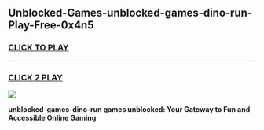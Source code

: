 
## Unblocked-Games-unblocked-games-dino-run-Play-Free-0x4n5
<h3>
<a href="https://premium76.site?title=unblocked-games-dino-run&ref=20A">CLICK TO PLAY</a></h3>
<hr>

<h3>
<a href="https://premium76.site?title=unblocked-games-dino-run&ref=20A">CLICK 2 PLAY</a>
  
</h3>

<a href="https://premium76.site?title=unblocked-games-dino-run&ref=20A"><img src="https://clearcache.store/games.png"></a>


**unblocked-games-dino-run games unblocked: Your Gateway to Fun and Accessible Online Gaming**
